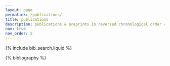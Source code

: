 ```yaml
---
layout: page
permalink: /publications/
title: publications
description: publications & preprints in reversed chronological order </br> * denotes equal contribution
nav: true
nav_order: 2
---
```


<!-- _pages/publications.md -->

<!-- Bibsearch Feature -->

{% include bib_search.liquid %}

<div class="publications">

{% bibliography %}

</div>
